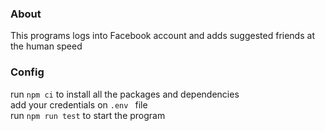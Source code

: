 ### About
This programs logs into Facebook account and adds suggested friends at the human speed <br/>

### Config
run ```npm ci``` to install all the packages and dependencies<br/>
add your credentials on ```.env ``` file<br/>
run ```npm run test``` to start the program